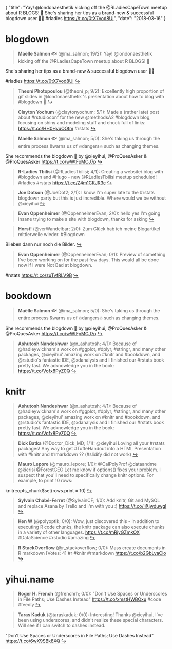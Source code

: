 {
  "title": "Yay! @londonaesthetik kicking off the @RLadiesCapeTown meetup about R BLOGS! 💜 She's sharing her tips as a brand-new &amp; successful blogdown user 🌟👏 #rladies https://t.co/0tX7vod8Ui",
  "date": "2018-03-16"
}

# blogdown

> **Maëlle Salmon 🐟** (@ma_salmon; 19/2): Yay! @londonaesthetik kicking off the @RLadiesCapeTown meetup about R BLOGS! 💜 
>
She's sharing her tips as a brand-new &amp; successful blogdown user 🌟👏
>
#rladies https://t.co/0tX7vod8Ui  [&#8618;](https://twitter.com/xieyihui/status/974319405533487104)

<!-- -->


> **Theoni Photopoulou** (@theoni_p; 9/2): Excellently high proportion of gif slides in @londonaesthetik 's presentation about how to blog with #blogdown 🙋  [&#8618;](https://twitter.com/xieyihui/status/974321459677089792)

<!-- -->


> **Clayton Yochum** (@claytonyochum; 5/1): Made a (rather late) post about #rstudioconf for the new @methodsA2 #blogdown blog, focusing on shiny and modeling stuff and chock full of links: https://t.co/HH0HyuOOtm #rstats  [&#8618;](https://twitter.com/xieyihui/status/974393292296196096)

<!-- -->


> **Maëlle Salmon 🐟** (@ma_salmon; 5/0): She's taking us through the entire process &amp;warns us of 🔥dangers🔥 such as changing themes.
>
She recommends the blogdown 📖 by @xieyihui, @ProQuesAsker &amp; @ProQuesAsker https://t.co/wWtFpMCJ7p  [&#8618;](https://twitter.com/xieyihui/status/974320417052807170)

<!-- -->


> **R-Ladies Tbilisi** (@RLadiesTbilisi; 4/1): Creating a website/ blog with #blogdown and #Hugo - new @RLadiesTbilisi meetup scheduled! #rladies #rstats https://t.co/Z4m1CKJR3c  [&#8618;](https://twitter.com/xieyihui/status/974176249974263808)

<!-- -->


> **Joe Dotson** (@JoeDot2; 2/1): I know I'm super late to the #rstats blogdown party but this is just incredible. Where would we be without @xieyihui  [&#8618;](https://twitter.com/xieyihui/status/974380387622207488)

<!-- -->


> **Evan Oppenheimer** (@OppenheimerEvan; 2/0): hello yes I'm going insane trying to make a site with blogdown, thanks for asking  [&#8618;](https://twitter.com/xieyihui/status/974418838325473282)

<!-- -->


> **Horst!** (@verWandelbar; 2/0): Zum Glück hab ich meine Blogartikel mittlerweile wieder.
#Blogdown
>
Blieben dann nur noch die Bilder.  [&#8618;](https://twitter.com/xieyihui/status/974410159589085184)

<!-- -->


> **Evan Oppenheimer** (@OppenheimerEvan; 0/1): Preview of something I've been working on for the past few days. This would all be done now if I were Not Bad at blogdown. 
>
#rstats https://t.co/zuTvfRLV9B  [&#8618;](https://twitter.com/xieyihui/status/974445712581808128)

<!-- -->


# bookdown

> **Maëlle Salmon 🐟** (@ma_salmon; 5/0): She's taking us through the entire process &amp;warns us of 🔥dangers🔥 such as changing themes.
>
She recommends the blogdown 📖 by @xieyihui, @ProQuesAsker &amp; @ProQuesAsker https://t.co/wWtFpMCJ7p  [&#8618;](https://twitter.com/xieyihui/status/974320417052807170)

<!-- -->


> **Ashutosh Nandeshwar** (@n_ashutosh; 4/1): Because of @hadleywickham's work on #ggplot, #dplyr, #stringr, and many other packages, @xieyihui' amazing work on #knitr and #bookdown, and @rstudio's fantastic IDE, @xdanalysis and I finished our #rstats book pretty fast. We acknowledge you in the book: https://t.co/Vofx8PyZ0Q  [&#8618;](https://twitter.com/xieyihui/status/974376461359435777)

<!-- -->


# knitr

> **Ashutosh Nandeshwar** (@n_ashutosh; 4/1): Because of @hadleywickham's work on #ggplot, #dplyr, #stringr, and many other packages, @xieyihui' amazing work on #knitr and #bookdown, and @rstudio's fantastic IDE, @xdanalysis and I finished our #rstats book pretty fast. We acknowledge you in the book: https://t.co/Vofx8PyZ0Q  [&#8618;](https://twitter.com/xieyihui/status/974376461359435777)

<!-- -->


> **Dick Batka** (@Doctor_Dick_MD; 1/1): @xieyihui Loving all your #rstats packages! Any way to get #TufteHandout into a HTML Presentation with #knitr and #rmarkdown ?? (#slidify did not work)  [&#8618;](https://twitter.com/xieyihui/status/974336508114108417)

<!-- -->


> **Mauro Lepore** (@mauro_lepore; 1/0): @CalPolyProf @dataandme @kierisi @ForestGEO Let me know if options() fixes your problem. I suspect that you'll need to specifically change knitr options. For example, to print 10 rows:
>
knitr::opts_chunk$set(rows.print = 10)  [&#8618;](https://twitter.com/xieyihui/status/974302279909208064)

<!-- -->


> **Sylvain Chabé-Ferret** (@SylvainCF; 1/0): Add knitr, Git and MySQL and replace Asana by Trello and I'm with you :) https://t.co/iiXjwduwgl  [&#8618;](https://twitter.com/xieyihui/status/974261506123747328)

<!-- -->


> **Ken W** (@polyoptik; 0/0): Wow, just discovered this - In addition to executing R code chunks, the knitr package can also execute chunks in a variety of other languages. https://t.co/mRiyGZmkOX
#DataScience #rstudio #amazing  [&#8618;](https://twitter.com/xieyihui/status/974320247053336576)

<!-- -->


> **R StackOverflow** (@r_stackoverflow; 0/0): Mass create documents in R markdown [Votes: 4] #r #knitr #rmarkdown
https://t.co/b2GbLvaCio  [&#8618;](https://twitter.com/xieyihui/status/974310936898088961)

<!-- -->


# yihui.name

> **Roger H. French** (@frenchrh; 0/0): "Don't Use Spaces or Underscores in File Paths; Use Dashes Instead" https://t.co/xmstHWBOxu #code #feedly  [&#8618;](https://twitter.com/xieyihui/status/974391864668368896)

<!-- -->


> **Taras Kaduk** (@taraskaduk; 0/0): Interesting! Thanks @xieyihui. I've been using underscores, and didn't realize these special characters. Will see if I can switch to dashes instead.
>
"Don't Use Spaces or Underscores in File Paths; Use Dashes Instead"
https://t.co/6wX9SBk8XQ  [&#8618;](https://twitter.com/xieyihui/status/974344207933628416)

<!-- -->


